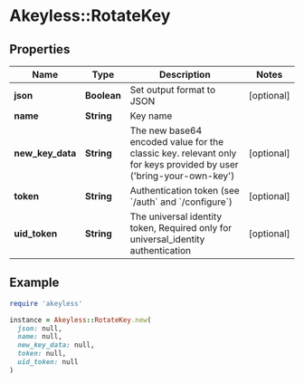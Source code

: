 # Akeyless::RotateKey

## Properties

| Name | Type | Description | Notes |
| ---- | ---- | ----------- | ----- |
| **json** | **Boolean** | Set output format to JSON | [optional] |
| **name** | **String** | Key name |  |
| **new_key_data** | **String** | The new base64 encoded value for the classic key. relevant only for keys provided by user (&#39;bring-your-own-key&#39;) | [optional] |
| **token** | **String** | Authentication token (see &#x60;/auth&#x60; and &#x60;/configure&#x60;) | [optional] |
| **uid_token** | **String** | The universal identity token, Required only for universal_identity authentication | [optional] |

## Example

```ruby
require 'akeyless'

instance = Akeyless::RotateKey.new(
  json: null,
  name: null,
  new_key_data: null,
  token: null,
  uid_token: null
)
```

